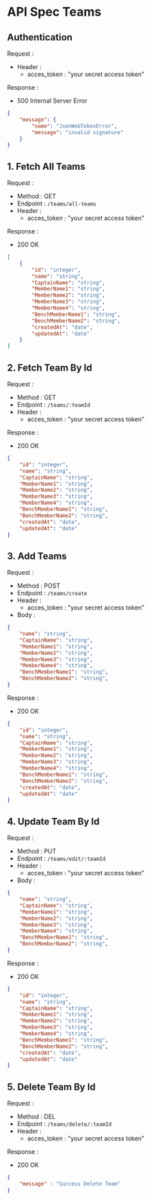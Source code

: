 # API Spec Teams

## Authentication

Request :
- Header :
    - acces_token : "your secret access token"

Response : 
- 500 Internal Server Error
```json
{
    "message": {
        "name": "JsonWebTokenError",
        "message": "invalid signature"
    }
}
```
## 1. Fetch All Teams
Request :
- Method : GET
- Endpoint : `/teams/all-teams`
- Header :
    - acces_token : "your secret access token"

Response :
- 200 OK
```json
[
    {
        "id": "integer",
        "name": "string",
        "CaptainName": "string",
        "MemberName1": "string",
        "MemberName2": "string",
        "MemberName3": "string",
        "MemberName4": "string",
        "BenchMemberName1": "string",
        "BenchMemberName2": "string",
        "createdAt": "date",
        "updatedAt": "date"
    }
]
```

## 2. Fetch Team By Id
Request :
- Method : GET
- Endpoint : `/teams/:teamId`
- Header :
    - acces_token : "your secret access token"

Response :
- 200 OK
```json
{
    "id": "integer",
    "name": "string",
    "CaptainName": "string",
    "MemberName1": "string",
    "MemberName2": "string",
    "MemberName3": "string",
    "MemberName4": "string",
    "BenchMemberName1": "string",
    "BenchMemberName2": "string",
    "createdAt": "date",
    "updatedAt": "date"
}
```



## 3. Add Teams
Request :
- Method : POST
- Endpoint : `/teams/create`
- Header :
    - acces_token : "your secret access token"
- Body :
```json
{
    "name": "string",
    "CaptainName": "string",
    "MemberName1": "string",
    "MemberName2": "string",
    "MemberName3": "string",
    "MemberName4": "string",
    "BenchMemberName1": "string",
    "BenchMemberName2": "string",
}
```

Response :
- 200 OK
```json
{
    "id": "integer",
    "name": "string",
    "CaptainName": "string",
    "MemberName1": "string",
    "MemberName2": "string",
    "MemberName3": "string",
    "MemberName4": "string",
    "BenchMemberName1": "string",
    "BenchMemberName2": "string",
    "createdAt": "date",
    "updatedAt": "date"
}
```

## 4. Update Team By Id
Request :
- Method : PUT
- Endpoint : `/teams/edit/:teamId`
- Header :
    - acces_token : "your secret access token"
- Body :
```json
{
    "name": "string",
    "CaptainName": "string",
    "MemberName1": "string",
    "MemberName2": "string",
    "MemberName3": "string",
    "MemberName4": "string",
    "BenchMemberName1": "string",
    "BenchMemberName2": "string",
}
```

Response :
- 200 OK
```json
{
    "id": "integer",
    "name": "string",
    "CaptainName": "string",
    "MemberName1": "string",
    "MemberName2": "string",
    "MemberName3": "string",
    "MemberName4": "string",
    "BenchMemberName1": "string",
    "BenchMemberName2": "string",
    "createdAt": "date",
    "updatedAt": "date"
}
```

## 5. Delete Team By Id
Request :
- Method : DEL
- Endpoint : `/teams/delete/:teamId`
- Header :
    - acces_token : "your secret access token"

Response :
- 200 OK
```json
{
    "message" : "Success Delete Team"
}
```
```